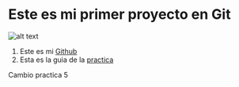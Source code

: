 # Este es mi primer proyecto en Git


![alt text](https://logos-world.net/wp-content/uploads/2020/11/GitHub-Emblem.png)

1. Este es mi [Github](https://github.com/Dark-Miel)
2. Esta es la guia de la [practica](https://github.com/AlfonsoDeUna/LABORATORIO_GIT/blob/main/laboratorio_Pract_1.md)

Cambio practica 5
